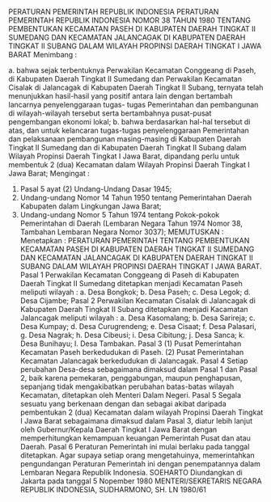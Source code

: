  PERATURAN PEMERINTAH REPUBLIK INDONESIA PERATURAN PEMERINTAH REPUBLIK INDONESIA NOMOR 38 TAHUN 1980 TENTANG PEMBENTUKAN KECAMATAN PASEH DI KABUPATEN DAERAH TINGKAT II SUMEDANG DAN KECAMATAN JALANCAGAK DI KABUPATEN DAERAH TINGKAT II SUBANG DALAM WILAYAH PROPINSI DAERAH TINGKAT I JAWA BARAT
Menimbang :

a. bahwa sejak terbentuknya Perwakilan Kecamatan Conggeang di Paseh, di Kabupaten Daerah Tingkat II Sumedang dan Perwakilan Kecamatan Cisalak di Jalancagak di Kabupaten Daerah Tingkat II Subang, ternyata telah menunjukkan hasil-hasil yang positif antara lain dengan bertambah lancarnya penyelenggaraan tugas- tugas Pemerintahan dan pembangunan di wilayah-wilayah tersebut serta bertambahnya pusat-pusat pengembangan ekonomi lokal;
b. bahwa berdasarkan hal-hal tersebut di atas, dan untuk kelancaran tugas-tugas penyelenggaraan Pemerintahan dan pelaksanaan pembangunan masing-masing di Kabupaten Daerah Tingkat II Sumedang dan di Kabupaten Daerah Tingkat II Subang dalam Wilayah Propinsi Daerah Tingkat I Jawa Barat, dipandang perlu untuk membentuk 2 (dua) Kecamatan dalam Wilayah Propinsi Daerah Tingkat I Jawa Barat;
Mengingat :

1. Pasal 5 ayat (2) Undang-Undang Dasar 1945;
2. Undang-undang Nomor 14 Tahun 1950 tentang Pemerintahan Daerah Kabupaten dalam Lingkungan Jawa Barat;
3. Undang-undang Nomor 5 Tahun 1974 tentang Pokok-pokok Pemerintahan di Daerah (Lembaran Negara Tahun 1974 Nomor 38, Tambahan Lembaran Negara Nomor 3037);
MEMUTUSKAN :
 Menetapkan : PERATURAN PEMERINTAH TENTANG PEMBENTUKAN KECAMATAN PASEH DI KABUPATEN DAERAH TINGKAT II SUMEDANG DAN KECAMATAN JALANCAGAK DI KABUPATEN DAERAH TINGKAT II SUBANG DALAM WILAYAH PROPINSI DAERAH TINGKAT I JAWA BARAT.
Pasal 1
Perwakilan Kecamatan Conggeang di Paseh di Kabupaten Daerah Tingkat II Sumedang ditetapkan menjadi Kecamatan Paseh meliputi wilayah :
a. Desa Bongkok;
b. Desa Paseh;
c. Desa Legok;
d. Desa Cijambe;
Pasal 2
Perwakilan Kecamatan Cisalak di Jalancagak di Kabupaten Daerah Tingkat II Subang ditetapkan menjadi Kacamatan Jalancagak meliputi wilayah :
a. Desa Kasomalang;
b. Desa Sarireja;
c. Desa Kumpay;
d. Desa Curugrendeng;
e. Desa Cisaat;
f. Desa Palasari, g. Desa Nagrak;
h. Desa Cibeusi;
i. Desa Cibitung;
j. Desa Sanca;
k. Desa Bunihayu;
l. Desa Tambakan.
Pasal 3
(1) Pusat Pemerintahan Kecamatan Paseh berkedudukan di Paseh.
(2) Pusat Pemerintahan Kecamatan Jalancagak berkedudukan di Jalancagak.
Pasal 4
Setiap perubahan Desa-desa sebagaimana dimaksud dalam Pasal 1 dan Pasal 2, baik karena pemekaran, penggabungan, maupun penghapusan, sepanjang tidak mengakibatkan perubahan batas-batas wilayah Kecamatan, ditetapkan oleh Menteri Dalam Negeri.
Pasal 5
Segala sesuatu yang berkenaan dengan dan sebagai akibat daripada pembentukan 2 (dua) Kecamatan dalam wilayah Propinsi Daerah Tingkat I Jawa Barat sebagaimana dimaksud dalam Pasal 3, diatur lebih lanjut oleh Gubernur/Kepala Daerah Tingkat I Jawa Barat dengan memperhitungkan kemampuan keuangan Pemerintah Pusat dan atau Daerah.
Pasal 6
Peraturan Pemerintah ini mulai berlaku pada tanggal ditetapkan. Agar supaya setiap orang mengetahuinya, memerintahkan pengundangan Peraturan Pemerintah ini dengan penempatannya dalam Lembaran Negara Republik Indonesia. SOEHARTO Diundangkan di Jakarta pada tanggal 5 Nopember 1980 MENTERI/SEKRETARIS NEGARA REPUBLIK INDONESIA, SUDHARMONO, SH. LN 1980/61